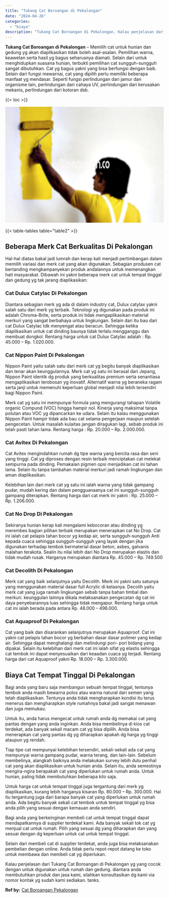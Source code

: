 ```yaml
---
title: "Tukang Cat Boroangan di Pekalongan"
date: "2024-04-26"
categories: 
  - "biaya"
description: "Tukang Cat Boroangan di Pekalongan. Kalau penjelasan dari Tukang Cat Boroangan di Pekalongan yg yang cocok dengan untuk digunakan untuk rumah dan gedung. dia..."
---
```


**Tukang Cat Boroangan di Pekalongan** – Memilih cat untuk hunian dan gedung yg akan diaplikasikan tidak boleh asal-asalan. Pemilihan warna, keawetan serta hasil yg bagus seharusnya diamati. Selain dari untuk menghidupkan suasana hunian, terbukti pemilihan cat sungguh-sungguh sangat dibutuhkan. Cat yg bagus yakni yang bisa berfungsi dengan baik. Selain dari fungsi mewarnai, cat yang dipilih perlu memiliki beberapa manfaat yg mendasar. Seperti fungsi perlindungan dari jamur dan organisme lain, perlindungan dari cahaya UV, perlindungan dari kerusakan mekanis, perlindungan dari kotoran dsb.

{{< toc >}}

![Tukang Cat Boroangan di Pekalongan](/images/jasa-cat-murah20.png)

{{< table-tables table="table2" >}}

## Beberapa Merk Cat Berkualitas Di Pekalongan

Hal-hal diatas bakal jadi lumrah dan kerap kali menjadi pertimbangan dalam memilih variasi dan merk cat yang akan digunakan. Sebagian produsen cat bertanding mengkampanyekan produk andalannya untuk memenangkan hati masyarakat. Dibawah ini yakni beberapa merk cat untuk tempat tinggal dan gedung yg tak jarang diaplikasikan:

### Cat Dulux Catylac Di Pekalongan

Diantara sebagian merk yg ada di dalam industry cat, Dulux catylax yakni salah satu dari merk yg terbaik. Teknologi yg digunakan pada produk ini adalah Chroma-Brite, serta produk ini tidak mengaplikasikan material merkuri yang sangat berbahaya untuk lingkungan. Selain dari itu bau dari cat Dulux Catylac tdk menyengat atau beracun. Sehingga ketika diaplikasikan untuk cat dinding baunya tidak terlalu mengganggu dan membuat dongkol. Rentang harga untuk cat Dulux Catylac adalah : Rp. 45.000 – Rp. 1.020.000.

### Cat Nippon Paint Di Pekalongan

Nippon Paint yaitu salah satu dari merk cat yg begitu banyak diaplikasikan dan tenar akan keunggulannya. Merk cat yg satu ini berasal dari Jepang, Nippon Paint identik dg produk yang berkualitas premium serta senantiasa mengaplikasikan terobosan yg inovatif. Alternatif warna yg beraneka ragam serta janji untuk memenuhi keperluan global menjadi nilai lebih tersendiri bagi Nippon Paint.

Merk cat yg satu ini mempunyai formula yang mengurangi tahapan Volatile organic Compund (VOC) hingga hampir nol. Kinerja yang maksimal tanpa polutan atau VOC yg dipancarkan ke udara. Selain itu kalau menggunakan Nippon Paint hampir tidak ada bau cat selama pengerjaan maupun setelah pengecetan. Untuk masalah kulaitas jangan diragukan lagi, sebab produk ini telah pasti tahan lama. Rentang harga : Rp. 20.000 – Rp. 2.000.000.

### Cat Avitex Di Pekalongan

Cat Avitex mengindahkan rumah dg tipe warna yang bercita rasa dan seni yang tinggi. Cat yg diproses dengan resin terbaik menciptakan cat melekat sempurna pada dinding. Pemakaian pigmen opsi menjadikan cat ini tahan lama. Selain itu tanpa tambahan material merkuri jadi ramah lingkungan dan aman diaplikasikan.

Kelebihan lain dari merk cat yg satu ini ialah warna yang tidak gampang pudar, mudah kering dan dalam pengguanaanya cat ini sungguh-sungguh gampang diterapkan. Rentang harga dari cat merk ini yakni : Rp. 25.000 – Rp. 1.206.000.

### Cat No Drop Di Pekalongan

Sekiranya hunian kerap kali mengalami kebocoran atau dinding yg merembes bagian pilihan terbaik merupakan menerapkan cat No Drop. Cat ini ialah cat pelapis tahan bocor yg kedap air, serta sungguh-sungguh Anti kepada cuaca sehingga sungguh-sungguh yang layak dengan jika digunakan terhadap tembok bermaterial dasar beton, asbes, galvanis malahan terakota. Sealin itu nilai lebih dari No Drop merupakan elastis dan tidak mudah rusak. Harganya merupakan diantara Rp. 45.000 – Rp. 749.500

### Cat Decolith Di Pekalongan

Merk cat yang baik selanjutnya yaitu Decolith. Merk ini yakni satu satunya yang menggunakan material dasar full Acrylic di kelasnya. Decolih yaitu merk cat yang juga ramah lingkungan sebab tanpa bahan timbal dan merkuri. keunggulan lainnya dikala melaksanakan pengecatan dg cat ini daya penyebarannya luas sehingga tidak mengapur. Rentang harga untuk cat ini ialah berada pada antara Rp. 48.000 – 496.000.

### Cat Aquaproof Di Pekalongan

Cat yang baik dan disarankan selanjutnya merupakan Aquaproof. Cat ini yakni cat pelapis tahan bocor yg berbahan dasar dasar polimer yang kedap air. Sehingga dapat menghalangi dan melindungi pori- pori bidang yang dipakai. Selain itu kelebihan dari merk cat ini ialah sifat yg elastis sehingga cat tembok ini dapat menyesuaikan dari keaadan cuaca yg terjadi. Rentang harga dari cat Aquaproof yakni Rp. 18.000 – Rp. 3.300.000.

## Biaya Cat Tempat Tinggal Di Pekalongan

Bagi anda yang baru saja membangun sebuah tempat tinggal, tentunya tembok anda masih bewarna polos atau warna natural dari semen yang telah diaplikasikan. Tentunya anda tidak mengharapkan kondisi itu terus menerus dan mengharapkan style rumahnya bakal jadi sangat menawan dan juga memukau.

Untuk itu, anda harus mengecat untuk rumah anda dg memakai cat yang pantas dengan yang anda inginkan. Anda bisa membelinya di kios cat terdekat, ada banyak sekali macam cat yg bisa dipilih. Anda bisa menerapkan cat yang pantas dg yg diharapkan apakah dg harga yg tinggi ataupun yg rendah.

Tiap tipe cat mempunyai kelebihan tersendiri, sekali-sekali ada cat yang mempunyai warna gampang pudar, warna terang, dan lain-lain. Sebelum membelinya, alangkah baiknya anda melakukan survey lebih dulu perihal cat yang akan diaplikasikan untuk hunian anda. Selain itu, anda semestinya mengira-ngira berapakah cat yang diperlukan untuk rumah anda. Untuk hunian, paling tidak membutuhkan beberapa kilo saja.

Untuk harga cat untuk tempat tinggal juga tergantung dari merk yg diaplikasikan, kurang lebih harganya kisaran Rp. 80.000 – Rp. 300.000. Hal itu tergantung juga dari barapa banyak cat yang diperlukan untuk rumah anda. Ada begitu banyak sekali cat tembok untuk tempat tinggal yg bisa anda pilih yang sesuai dengan kemauan anda sendiri.

Bagi anda yang berkeinginan membeli cat untuk tempat tinggal dapat mendapatkannya di supplier terdekat kami. Ada banyak sekali tok cat yg menjual cat untuk rumah. Pilih yang sesuai dg yang diharapkan dan yang sesuai dengan dg keperluan untuk cat untuk tempat tinggal.

Selain dari membeli cat di supplier terdekat, anda juga bisa melaksanakan pembelian dengan online. Anda tidak perlu repot-repot datang ke toko untuk membawa dan membeli cat yg diperlukan.

Kalau penjelasan dari Tukang Cat Boroangan di Pekalongan yg yang cocok dengan untuk digunakan untuk rumah dan gedung. diantara anda membutuhkan produk dan jasa kami, silahkan konsultasikan dg kami via nomor kontak yg sudah kami sediakan. tanks.

**Ref by:** [Cat Boroangan Pekalongan](https://id.wikipedia.org/wiki/Cat)
